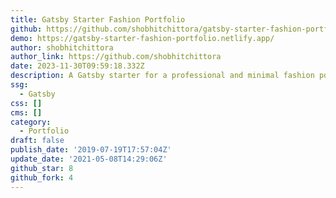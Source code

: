 ```yaml
---
title: Gatsby Starter Fashion Portfolio
github: https://github.com/shobhitchittora/gatsby-starter-fashion-portfolio
demo: https://gatsby-starter-fashion-portfolio.netlify.app/
author: shobhitchittora
author_link: https://github.com/shobhitchittora
date: 2023-11-30T09:59:18.332Z
description: A Gatsby starter for a professional and minimal fashion portfolio.
ssg:
  - Gatsby
css: []
cms: []
category:
  - Portfolio
draft: false
publish_date: '2019-07-19T17:57:04Z'
update_date: '2021-05-08T14:29:06Z'
github_star: 8
github_fork: 4
---
```

